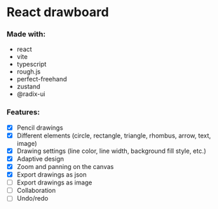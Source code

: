 # React drawboard

### Made with:
- react
- vite
- typescript
- rough.js
- perfect-freehand
- zustand
- @radix-ui

### Features:
  - [x] Pencil drawings
  - [x] Different elements (circle, rectangle, triangle, rhombus, arrow, text, image)
  - [x] Drawing settings (line color, line width, background fill style, etc.)
  - [x] Adaptive design
  - [x] Zoom and panning on the canvas
  - [x] Export drawings as json
  - [ ] Export drawings as image
  - [ ] Collaboration
  - [ ] Undo/redo  